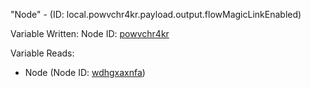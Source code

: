 "Node" - (ID: local.powvchr4kr.payload.output.flowMagicLinkEnabled)

Variable Written:
Node ID: [powvchr4kr](../nodes/powvchr4kr.md)

Variable Reads:
* Node (Node ID: [wdhgxaxnfa](../nodes/wdhgxaxnfa.md))
